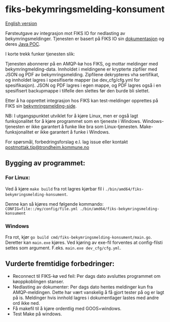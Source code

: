 # fiks-bekymringsmelding-konsument
[English version](https://github.com/tktip/fiks-bekymringsmelding-konsument/blob/master/README_en.md)

Førsteutgave av integrasjon mot FIKS IO for nedlasting av bekymringsmeldinger. Tjenesten er basert på FIKS IO sin [dokumentasjon](https://ks-no.github.io/fiks-plattform/tjenester/fiksio/) og deres [Java POC](https://github.com/ks-no/fiks-bekymringsmelding-konsument-poc). 

I korte trekk funker tjenesten slik:

Tjenesten abonnerer på en AMQP-kø hos FIKS, og mottar meldinger med bekymringmelding-data. Innholdet i meldingene er krypterte zipfiler med JSON og PDF av bekymringsmelding. Zipfilene dekrypteres vha sertifikat, og innholdet lagres i spesifiserte mapper (se dev_cfg/cfg.yml for spesifikasjon). JSON og PDF lagres i egen mappe, og PDF lagres også i en spesifisert backupmappe i tilfelle den slettes før den burde bli slettet.

Etter å ha opprettet integrasjon hos FIKS kan test-meldinger opprettes på FIKS sin [bekymringsmelding-side](https://bekymringsmelding.fiks.test.ks.no/).

NB: I utgangspunktet utviklet for å kjøre Linux, men er også lagt funksjonalitet for å kjøre programmet som en tjeneste i Windows. Windows-tjenesten er ikke garantert å funke like bra som Linux-tjenesten. Make-funksjonalitet er ikke garantert å funke i Windows.

For spørsmål, forbedringsforslag e.l. lag issue eller kontakt postmottak.tip@trondheim.kommune.no

## Bygging av programmet:
### For Linux:
Ved å kjøre `make build` fra rot lagres kjørbar fil i `./bin/amd64/fiks-bekymringsmelding-konsument`. 

Denne kan så kjøres med følgende kommando: `CONFIG=file::/my/config/file.yml ./bin/amd64/fiks-bekymringsmelding-konsument`

### Windows
Fra rot, kjør `go build cmd/fiks-bekymringsmelding-konsument/main.go`. Deretter kan `main.exe` kjøres. Ved kjøring av exe-fil forventes at config-filsti settes som argument. F.eks. `main.exe dev_cfg/cfg.yml`.

## Vurderte fremtidige forbedringer:
- Reconnect til FIKS-kø ved feil: Per dags dato avsluttes programmet om køoppkoblingen stanser.
- Nedlasting av dokumenter: Per dags dato hentes meldinger kun fra AMQP-meldingen. Dette har vært vanskelig å få gjort tester på og er lagt på is. Meldinger hvis innhold lagres i dokumentlager lastes med andre ord ikke ned.
- Få makefil til å kjøre ordentlig med GOOS=windows.
- Test Make på windows.
